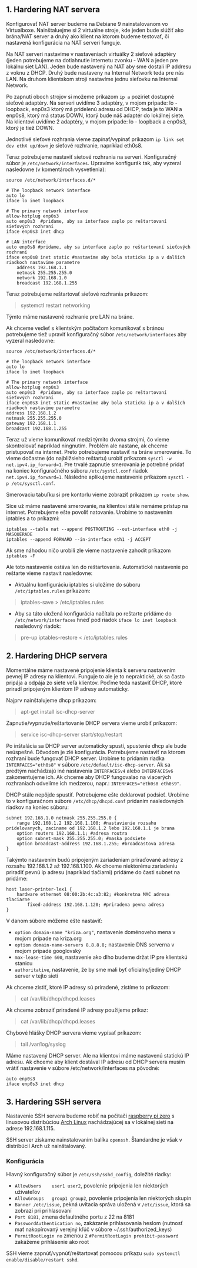 
## 1. Hardering NAT servera

Konfigurovať NAT server budeme na Debiane 9 nainstalovanom vo Virtualboxe. Nainštaluejme si 2 virtuálne stroje, kde jeden bude slúžiť ako brána/NAT server a druhý ako klient na ktorom budeme testovať, či nastavená konfigurácia na NAT serveri funguje. 

Na NAT serveri nastavime v nastaveniach virtuálky 2 sieťové adaptéry (jeden potrebujeme na dotiahnutie internetu zvonku - WAN a jeden pre lokálnu siet LAN). Jeden bude nastavený na NAT aby sme dostali IP addresu z voknu z DHCP. Druhý bude nastaveny na Internal Network teda pre nás LAN. Na druhom klientskom stroji nastavíme jednu sieťovku na Internal Network.

Po zapnutí oboch strojov si možeme príkazom `ip a` poziriet dostupné sieťové adaptéry. Na serveri uvidíme 3 adaptéry, v mojom prípade: lo - loopback, enp0s3 ktorý má pridelenú adresu od DHCP, teda je to WAN a enp0s8, ktorý má status DOWN, ktorý bude náš adaptér do lokálnej siete. Na klientovi uvidíme 2 adaptéry, v mojom prípade: lo - loopback a enp0s3, ktorý je tiež DOWN.

Jednotlivé sieťové rozhrania vieme zapínať/vypínať príkazom `ip link set dev ethX up/down` je sieťové rozhranie, napríklad eth0s8.

Teraz potrebujeme nastaviť sietové rozhrania na serveri. Konfiguračný súbor je `/etc/network/interfaces`. Upravíme konfigurák tak, aby vyzeral nasledovne (v komentároch vysvetlenia):

```
source /etc/network/interfaces.d/*

# The loopback network interface
auto lo
iface lo inet loopback

# The primary network interface
allow-hotplug enp0s3
auto enp0s3  #pridame, aby sa interface zaplo po reštartovaní sieťových rozhraní
iface enp0s3 inet dhcp

# LAN interface
auto enp0s8 #pridame, aby sa interface zaplo po reštartovaní sieťových rozhraní
iface enp0s8 inet static #nastavime aby bola staticka ip a v dalších riadkoch nastavime parametre
	address 192.168.1.1
	netmask 255.255.255.0
	network 192.168.1.0
	broadcast 192.168.1.255
```

Teraz potrebujeme reštartovať sieťové rozhrania príkazom:

> systemctl restart networking

Týmto máme nastavené rozhranie pre LAN na bráne.

Ak chceme vedieť s klientským počítačom komunikovať s bránou potrebujeme tiež upraviť konfiguračný súbor `/etc/network/interfaces` aby vyzeral nasledovne:

```
source /etc/network/interfaces.d/*

# The loopback network interface
auto lo
iface lo inet loopback

# The primary network interface
allow-hotplug enp0s3
auto enp0s3  #pridame, aby sa interface zaplo po reštartovaní sieťových rozhraní
iface enp0s3 inet static #nastavime aby bola staticka ip a v dalších riadkoch nastavime parametre
address 192.168.1.2
netmask 255.255.255.0
gateway 192.168.1.1
broadcast 192.168.1.255
```

Teraz už vieme komunikovať medzi týmito dvoma strojmi, čo vieme skontrolovať napriklad ningnutím. Problém ale nastane, ak chceme pristupovať na internet. Preto potrebujeme nastaviť na bráne smerovanie. To vieme dočastne (do najbližsieho reštartu) urobiť príkazom `sysctl -w net.ipv4.ip_forward=1`. Pre trvalé zapnutie smerovania je potrebné pridať na koniec konfiguračného súboru `/etc/systcl.conf` riadok `net.ipv4.ip_forward=1`. Následne aplikujeme nastavenie príkazom `sysctl -p /etc/sysctl.conf`. 

Smerovaciu tabuľku si pre kontorlu vieme zobraziť príkazom `ip route show`.

Síce už máme nastavené smerovanie, na klientovi stále nemáme prístup na internet. Potrebujeme ešte povoliť natovanie. Urobíme to nastavením iptables a to príkazmi:

```
iptables --table nat --append POSTROUTING --out-interface eth0 -j MASQUERADE
iptables --append FORWARD --in-interface eth1 -j ACCEPT
```
Ak sme náhodou ničo urobili zle vieme nastavenie zahodit príkazom `iptables -F`

Ale toto nastavenie ostáva len do reštartovania. Automatické nastavenie po reštarte vieme nastavit nasledovne:

* Aktuálnu konfiguráciu iptables si uložíme do súboru `/etc/iptables.rules` príkazom: 

> iptables-save > /etc/iptables.rules

* Aby sa táto uložená konfigurácia načítala po reštarte pridáme do `/etc/network/interfaces` hneď pod riadok `iface lo inet loopback` nasledovný riadok:

> pre-up iptables-restore < /etc/iptables.rules



## 2. Hardering DHCP servera

Momentálne máme nastavené pripojenie klienta k serveru nastavením pevnej IP adresy na klientovi. Funguje to ale je to nepraktické, ak sa často pripája a odpája zo siete veľa klientov. Poďme teda nastaviť DHCP, ktoré priradí pripojeným klientom IP adresy automaticky.

Najprv nainštalujeme dhcp príkazom:

> apt-get install isc-dhcp-server

Zapnutie/vypnutie/reštartovanie DHCP servera vieme urobiť príkazom:

> service isc-dhcp-server start/stop/restart

Po inštalácia sa DHCP server automaticky spustí, spustenie dhcp ale bude neúspešné. Dǒvodom je zlé konfigurácia. Potrebujeme nastaviť na ktorom rozhraní bude fungovať DHCP server. Urobíme to pridaním riadka `INTERFACES="eth0s8"` v súbore `/etc/default/isc-dhcp-server`. Ak sa predtým nachádzajú iné nastavenia `INTERFACESv4` alebo `INTERFACESv6` zakomentujeme ich. Ak chceme aby DHCP fungovalao na viacerých rozhraniach odvelíme ich medzerou, napr.: `INTERFACES="eth0s8 eth0s9"`.

DHCP stále nepôjde spustiť. Potrebujeme ešte deklarovať podsieť. Urobíme to v konfiguračnom súbore `/etc/dhcp/dhcpd.conf` pridaním nasledovných riadkov na koniec súboru:

```
subnet 192.168.1.0 netmask 255.255.255.0 {
	range 192.168.1.2 192.168.1.100; #nastavienie rozsahu pridelovanych, zaciname od 192.168.1.2 lebo 192.168.1.1 je brana
	option routers 192.168.1.1; #adresa routra
	option subnet-mask 255.255.255.0; #maska podsiete
	option broadcast-address 192.168.1.255; #broadcastova adresa
}
```
Takýmto nastavením budú pripojeným zariadeniam priraďované adresy z rozsahu 192.168.1.2 až 192.168.1.100. Ak chceme niektorému zariadeniu priradiť pevnú ip adresu (napríklad tlačiarni) pridáme do časti subnet na pridáme:

```
host laser-printer-lex1 {
	hardware ethernet 08:00:2b:4c:a3:82; #konkretna MAC adresa tlaciarne
        fixed-address 192.168.1.120; #priradena pevna adresa
}
```

V danom súbore môžeme ešte nastaviť:

* `option domain-name "kriza.org"`, nastavenie doménoveho mena v mojom prípade na kriza.org
* `option domain-name-servers 8.8.8.8;` nastavenie DNS serverna v mojom prípade googlovský 
* `max-lease-time 600`, nastavenie ako dlho budeme držat IP pre klientskú stanicu
* `authoritative`, nastavenie, že by sme mali byť oficialny/jediný DHCP server v tejto sieti

Ak chceme zistiť, ktoré IP adresy sú priradené, zistíme to príkazom:

> cat /var/lib/dhcp/dhcpd.leases

Ak chceme zobraziť priradené IP adresy použijeme príkaz:

> cat /var/lib/dhcp/dhcpd.leases

Chybové hlášky DHCP servera vieme vypísať príkazom:

> tail /var/log/syslog

Máme nastavený DHCP server. Ale na klientovi máme nastavenú statickú IP adresu. Ak chceme aby klient dostával IP adresu od DHCP servera musím vrátiť nastavenie v súbore /etc/network/interfaces na pôvodné:

```
auto enp0s3
iface enp0s3 inet dhcp
```

## 3. Hardering SSH servera

Nastavenie SSH servera budeme robiť na počítači [raspberry pi zero](https://www.raspberrypi.org/products/raspberry-pi-zero/) s linuxovou distribúciou [Arch Linux](https://archlinuxarm.org/platforms/armv6/raspberry-pi) nachádzajúcej sa v lokálnej sieti na adrese 192.168.1.115.

SSH server získame nainstalovaním balíka `openssh`. Štandardne je však v distribúcií Arch už nainštalovaný. 

### Konfigurácia

Hlavný konfiguračný súbor je `/etc/ssh/sshd_config`, doležité riadky:
  * `AllowUsers    user1 user2`, povolenie pripojenia len niektorých užívateľov
  * `AllowGroups   group1 group2`, povolenie pripojenia len niektorých skupín
  * `Banner /etc/issue`, pekná uvítacia správa uložená v `/etc/issue`, ktorá sa zobrazí pri prihlasovaní 
  * `Port 8181`, zmena defaultného portu z 22 na 8181
  * `PasswordAuthentication no`, zakázanie prihlasovania heslom (nutnosť mať nakopírovaný verejný kľúč v súbore ~/.ssh/authorized_keys)
  * `PermitRootLogin no` zmenou z `#PermitRootLogin prohibit-password` zakážeme prihlásenie ako root
  
SSH vieme zapnúť/vypnúť/reštartovať pomocou príkazu `sudo systemctl enable/disable/restart sshd`.
